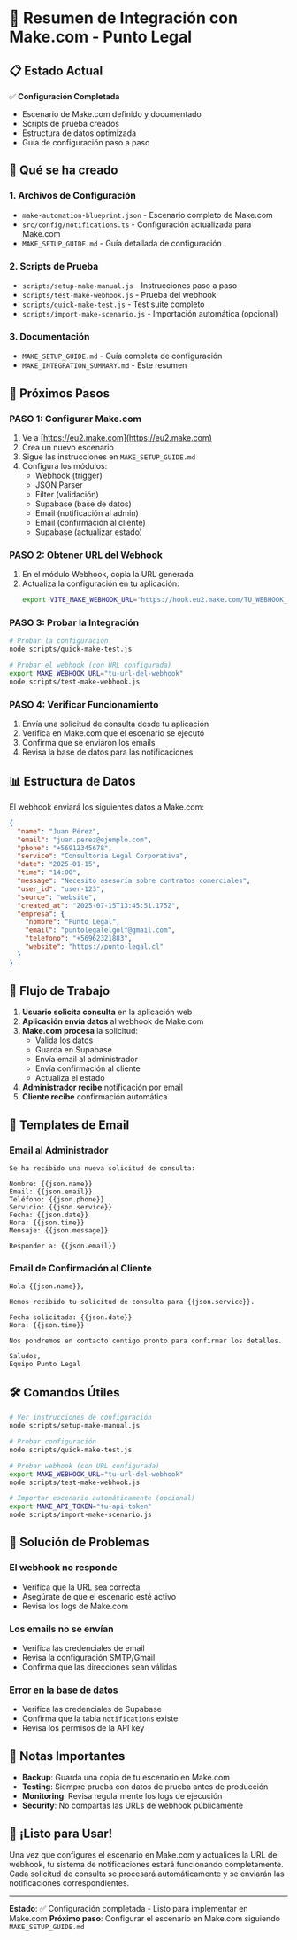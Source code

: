 # 🚀 Resumen de Integración con Make.com - Punto Legal

## 📋 Estado Actual

✅ **Configuración Completada**
- Escenario de Make.com definido y documentado
- Scripts de prueba creados
- Estructura de datos optimizada
- Guía de configuración paso a paso

## 🎯 Qué se ha creado

### 1. Archivos de Configuración
- `make-automation-blueprint.json` - Escenario completo de Make.com
- `src/config/notifications.ts` - Configuración actualizada para Make.com
- `MAKE_SETUP_GUIDE.md` - Guía detallada de configuración

### 2. Scripts de Prueba
- `scripts/setup-make-manual.js` - Instrucciones paso a paso
- `scripts/test-make-webhook.js` - Prueba del webhook
- `scripts/quick-make-test.js` - Test suite completo
- `scripts/import-make-scenario.js` - Importación automática (opcional)

### 3. Documentación
- `MAKE_SETUP_GUIDE.md` - Guía completa de configuración
- `MAKE_INTEGRATION_SUMMARY.md` - Este resumen

## 🔧 Próximos Pasos

### PASO 1: Configurar Make.com
1. Ve a [https://eu2.make.com](https://eu2.make.com)
2. Crea un nuevo escenario
3. Sigue las instrucciones en `MAKE_SETUP_GUIDE.md`
4. Configura los módulos:
   - Webhook (trigger)
   - JSON Parser
   - Filter (validación)
   - Supabase (base de datos)
   - Email (notificación al admin)
   - Email (confirmación al cliente)
   - Supabase (actualizar estado)

### PASO 2: Obtener URL del Webhook
1. En el módulo Webhook, copia la URL generada
2. Actualiza la configuración en tu aplicación:
   ```bash
   export VITE_MAKE_WEBHOOK_URL="https://hook.eu2.make.com/TU_WEBHOOK_ID"
   ```

### PASO 3: Probar la Integración
```bash
# Probar la configuración
node scripts/quick-make-test.js

# Probar el webhook (con URL configurada)
export MAKE_WEBHOOK_URL="tu-url-del-webhook"
node scripts/test-make-webhook.js
```

### PASO 4: Verificar Funcionamiento
1. Envía una solicitud de consulta desde tu aplicación
2. Verifica en Make.com que el escenario se ejecutó
3. Confirma que se enviaron los emails
4. Revisa la base de datos para las notificaciones

## 📊 Estructura de Datos

El webhook enviará los siguientes datos a Make.com:

```json
{
  "name": "Juan Pérez",
  "email": "juan.perez@ejemplo.com",
  "phone": "+56912345678",
  "service": "Consultoría Legal Corporativa",
  "date": "2025-01-15",
  "time": "14:00",
  "message": "Necesito asesoría sobre contratos comerciales",
  "user_id": "user-123",
  "source": "website",
  "created_at": "2025-07-15T13:45:51.175Z",
  "empresa": {
    "nombre": "Punto Legal",
    "email": "puntolegalelgolf@gmail.com",
    "telefono": "+56962321883",
    "website": "https://punto-legal.cl"
  }
}
```

## 🔗 Flujo de Trabajo

1. **Usuario solicita consulta** en la aplicación web
2. **Aplicación envía datos** al webhook de Make.com
3. **Make.com procesa** la solicitud:
   - Valida los datos
   - Guarda en Supabase
   - Envía email al administrador
   - Envía confirmación al cliente
   - Actualiza el estado
4. **Administrador recibe** notificación por email
5. **Cliente recibe** confirmación automática

## 📧 Templates de Email

### Email al Administrador
```
Se ha recibido una nueva solicitud de consulta:

Nombre: {{json.name}}
Email: {{json.email}}
Teléfono: {{json.phone}}
Servicio: {{json.service}}
Fecha: {{json.date}}
Hora: {{json.time}}
Mensaje: {{json.message}}

Responder a: {{json.email}}
```

### Email de Confirmación al Cliente
```
Hola {{json.name}},

Hemos recibido tu solicitud de consulta para {{json.service}}.

Fecha solicitada: {{json.date}}
Hora: {{json.time}}

Nos pondremos en contacto contigo pronto para confirmar los detalles.

Saludos,
Equipo Punto Legal
```

## 🛠️ Comandos Útiles

```bash
# Ver instrucciones de configuración
node scripts/setup-make-manual.js

# Probar configuración
node scripts/quick-make-test.js

# Probar webhook (con URL configurada)
export MAKE_WEBHOOK_URL="tu-url-del-webhook"
node scripts/test-make-webhook.js

# Importar escenario automáticamente (opcional)
export MAKE_API_TOKEN="tu-api-token"
node scripts/import-make-scenario.js
```

## 🔧 Solución de Problemas

### El webhook no responde
- Verifica que la URL sea correcta
- Asegúrate de que el escenario esté activo
- Revisa los logs de Make.com

### Los emails no se envían
- Verifica las credenciales de email
- Revisa la configuración SMTP/Gmail
- Confirma que las direcciones sean válidas

### Error en la base de datos
- Verifica las credenciales de Supabase
- Confirma que la tabla `notifications` existe
- Revisa los permisos de la API key

## 📝 Notas Importantes

- **Backup**: Guarda una copia de tu escenario en Make.com
- **Testing**: Siempre prueba con datos de prueba antes de producción
- **Monitoring**: Revisa regularmente los logs de ejecución
- **Security**: No compartas las URLs de webhook públicamente

## 🎉 ¡Listo para Usar!

Una vez que configures el escenario en Make.com y actualices la URL del webhook, tu sistema de notificaciones estará funcionando completamente. Cada solicitud de consulta se procesará automáticamente y se enviarán las notificaciones correspondientes.

---

**Estado**: ✅ Configuración completada - Listo para implementar en Make.com
**Próximo paso**: Configurar el escenario en Make.com siguiendo `MAKE_SETUP_GUIDE.md` 